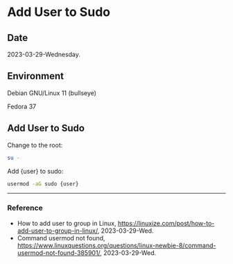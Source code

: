 # Add User to Sudo

## Date

2023-03-29-Wednesday.

## Environment

Debian GNU/Linux 11 (bullseye)

Fedora 37

## Add User to Sudo

Change to the root:

```Bash
su -
```

Add {user} to sudo:

```Bash
usermod -aG sudo {user}
```

---

### Reference
- How to add user to group in Linux, https://linuxize.com/post/how-to-add-user-to-group-in-linux/, 2023-03-29-Wed.
- Command usermod not found, https://www.linuxquestions.org/questions/linux-newbie-8/command-usermod-not-found-385901/, 2023-03-29-Wed.

